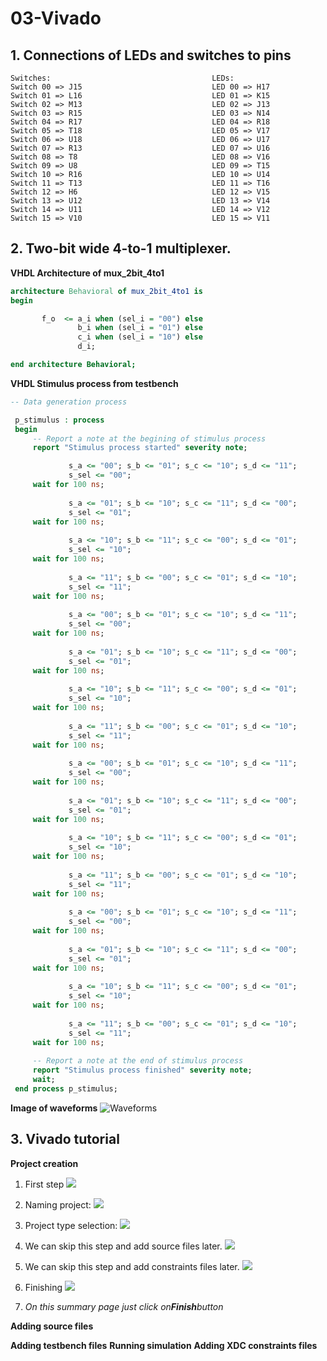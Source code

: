 # 03-Vivado


## 1. Connections of LEDs and switches to pins
```
Switches:                                    LEDs:
Switch 00 => J15                             LED 00 => H17
Switch 01 => L16                             LED 01 => K15
Switch 02 => M13                             LED 02 => J13
Switch 03 => R15                             LED 03 => N14
Switch 04 => R17                             LED 04 => R18
Switch 05 => T18                             LED 05 => V17
Switch 06 => U18                             LED 06 => U17
Switch 07 => R13                             LED 07 => U16
Switch 08 => T8                              LED 08 => V16
Switch 09 => U8                              LED 09 => T15
Switch 10 => R16                             LED 10 => U14
Switch 11 => T13                             LED 11 => T16
Switch 12 => H6                              LED 12 => V15
Switch 13 => U12                             LED 13 => V14
Switch 14 => U11                             LED 14 => V12
Switch 15 => V10                             LED 15 => V11
```


## 2. Two-bit wide 4-to-1 multiplexer.
**VHDL Architecture of mux_2bit_4to1**
```vhdl
architecture Behavioral of mux_2bit_4to1 is
begin

       f_o  <= a_i when (sel_i = "00") else
               b_i when (sel_i = "01") else
               c_i when (sel_i = "10") else
               d_i;

end architecture Behavioral;
```

**VHDL Stimulus process from testbench**
```vhdl
-- Data generation process

 p_stimulus : process
 begin
     -- Report a note at the begining of stimulus process
     report "Stimulus process started" severity note;

             s_a <= "00"; s_b <= "01"; s_c <= "10"; s_d <= "11"; 
             s_sel <= "00";
     wait for 100 ns;
    
             s_a <= "01"; s_b <= "10"; s_c <= "11"; s_d <= "00"; 
             s_sel <= "01";
     wait for 100 ns;
     
             s_a <= "10"; s_b <= "11"; s_c <= "00"; s_d <= "01";
             s_sel <= "10";
     wait for 100 ns;
     
             s_a <= "11"; s_b <= "00"; s_c <= "01"; s_d <= "10";
             s_sel <= "11";
     wait for 100 ns;
     
             s_a <= "00"; s_b <= "01"; s_c <= "10"; s_d <= "11"; 
             s_sel <= "00";
     wait for 100 ns;
    
             s_a <= "01"; s_b <= "10"; s_c <= "11"; s_d <= "00"; 
             s_sel <= "01";
     wait for 100 ns;
     
             s_a <= "10"; s_b <= "11"; s_c <= "00"; s_d <= "01";
             s_sel <= "10";
     wait for 100 ns;
     
             s_a <= "11"; s_b <= "00"; s_c <= "01"; s_d <= "10";
             s_sel <= "11";
     wait for 100 ns;
     
             s_a <= "00"; s_b <= "01"; s_c <= "10"; s_d <= "11"; 
             s_sel <= "00";
     wait for 100 ns;
    
             s_a <= "01"; s_b <= "10"; s_c <= "11"; s_d <= "00"; 
             s_sel <= "01";
     wait for 100 ns;
     
             s_a <= "10"; s_b <= "11"; s_c <= "00"; s_d <= "01";
             s_sel <= "10";
     wait for 100 ns;
     
             s_a <= "11"; s_b <= "00"; s_c <= "01"; s_d <= "10";
             s_sel <= "11";
     wait for 100 ns;
     
             s_a <= "00"; s_b <= "01"; s_c <= "10"; s_d <= "11"; 
             s_sel <= "00";
     wait for 100 ns;
    
             s_a <= "01"; s_b <= "10"; s_c <= "11"; s_d <= "00"; 
             s_sel <= "01";
     wait for 100 ns;
     
             s_a <= "10"; s_b <= "11"; s_c <= "00"; s_d <= "01";
             s_sel <= "10";
     wait for 100 ns;
     
             s_a <= "11"; s_b <= "00"; s_c <= "01"; s_d <= "10";
             s_sel <= "11";
     wait for 100 ns;   
       
     -- Report a note at the end of stimulus process
     report "Stimulus process finished" severity note;
     wait;
 end process p_stimulus;
```
**Image of waveforms**
![Waveforms](Images/waveforms.png)


## 3. Vivado tutorial
**Project creation**


1. First step
![](Images/1.png)
2. Naming project:
![](Images/2.png)
3. Project type selection:
![](Images/3.png)
4. We can skip this step and add source files later.
 ![](Images/5.png)
5. We can skip this step and add constraints files later.
 ![](Images/6.png)
6. Finishing 
 ![](Images/8.png)
 
7. *On this summary page just click on**Finish**button*

**Adding source files**

**Adding testbench files**
**Running simulation**
**Adding XDC constraints files**

